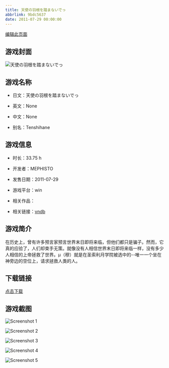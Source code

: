 ```yaml
---
title: 天使の羽根を踏まないでっ
abbrlink: 9bdc5637
date: 2011-07-29 00:00:00
---
```

[编辑此页面](https://github.com/ACG-3/ADV3-source/blob/main/source/_posts/games/%E5%A4%A9%E4%BD%BF%E3%81%AE%E7%BE%BD%E6%A0%B9%E3%82%92%E8%B8%8F%E3%81%BE%E3%81%AA%E3%81%84%E3%81%A7%E3%81%A3.md)

## 游戏封面

![天使の羽根を踏まないでっ](https://pan.timero.xyz/d/onedrive/img_lib_001/%E5%A4%A9%E4%BD%BF%E3%81%AE%E7%BE%BD%E6%A0%B9%E3%82%92%E8%B8%8F%E3%81%BE%E3%81%AA%E3%81%84%E3%81%A7%E3%81%A3_cover.avif)


## 游戏名称

- 日文：天使の羽根を踏まないでっ
- 英文：None
- 中文：None

- 别名：Tenshihane


## 游戏信息

- 时长：33.75 h
- 开发者：MEPHISTO
- 发售日期：2011-07-29
- 游戏平台：win
- 相关作品：

- 相关链接：[vndb](https://vndb.org/v6411)


## 游戏简介

在历史上，曾有许多预言家预言世界末日即将来临，但他们都只是骗子。然而，它真的应验了，人们却束手无策。就像没有人相信世界末日即将来临一样，没有多少人相信的上帝拯救了世界。μ（穆）就是在圣索利月学院被选中的--唯一一个坐在神旁边的空位上，请求拯救人类的人。




## 下载链接

[点击下载](https://pan.timero.xyz/onedrive/adv_lib_001/%E5%A4%A9%E4%BD%BF%E3%81%AE%E7%BE%BD%E6%A0%B9%E3%82%92%E8%B8%8F%E3%81%BE%E3%81%AA%E3%81%84%E3%81%A7%E3%81%A3)


## 游戏截图


![Screenshot 1](https://pan.timero.xyz/d/onedrive/img_lib_001/%E5%A4%A9%E4%BD%BF%E3%81%AE%E7%BE%BD%E6%A0%B9%E3%82%92%E8%B8%8F%E3%81%BE%E3%81%AA%E3%81%84%E3%81%A7%E3%81%A3_Screenshot_1.avif)

![Screenshot 2](https://pan.timero.xyz/d/onedrive/img_lib_001/%E5%A4%A9%E4%BD%BF%E3%81%AE%E7%BE%BD%E6%A0%B9%E3%82%92%E8%B8%8F%E3%81%BE%E3%81%AA%E3%81%84%E3%81%A7%E3%81%A3_Screenshot_2.avif)

![Screenshot 3](https://pan.timero.xyz/d/onedrive/img_lib_001/%E5%A4%A9%E4%BD%BF%E3%81%AE%E7%BE%BD%E6%A0%B9%E3%82%92%E8%B8%8F%E3%81%BE%E3%81%AA%E3%81%84%E3%81%A7%E3%81%A3_Screenshot_3.avif)

![Screenshot 4](https://pan.timero.xyz/d/onedrive/img_lib_001/%E5%A4%A9%E4%BD%BF%E3%81%AE%E7%BE%BD%E6%A0%B9%E3%82%92%E8%B8%8F%E3%81%BE%E3%81%AA%E3%81%84%E3%81%A7%E3%81%A3_Screenshot_4.avif)

![Screenshot 5](https://pan.timero.xyz/d/onedrive/img_lib_001/%E5%A4%A9%E4%BD%BF%E3%81%AE%E7%BE%BD%E6%A0%B9%E3%82%92%E8%B8%8F%E3%81%BE%E3%81%AA%E3%81%84%E3%81%A7%E3%81%A3_Screenshot_5.avif)

